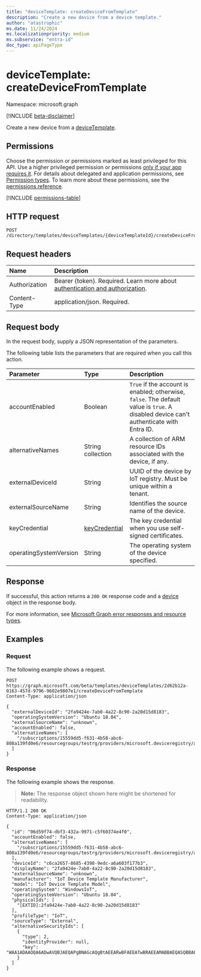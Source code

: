 ```yaml
---
title: "deviceTemplate: createDeviceFromTemplate"
description: "Create a new device from a device template."
author: "atastrophic"
ms.date: 11/24/2024
ms.localizationpriority: medium
ms.subservice: "entra-id"
doc_type: apiPageType
---
```


# deviceTemplate: createDeviceFromTemplate

Namespace: microsoft.graph

[!INCLUDE [beta-disclaimer](../../includes/beta-disclaimer.md)]

Create a new device from a [deviceTemplate](../resources/devicetemplate.md).

## Permissions

Choose the permission or permissions marked as least privileged for this API. Use a higher privileged permission or permissions [only if your app requires it](/graph/permissions-overview#best-practices-for-using-microsoft-graph-permissions). For details about delegated and application permissions, see [Permission types](/graph/permissions-overview#permission-types). To learn more about these permissions, see the [permissions reference](/graph/permissions-reference).

<!-- {
  "blockType": "permissions",
  "name": "devicetemplate-createdevicefromtemplate-permissions"
}
-->
[!INCLUDE [permissions-table](../includes/permissions/devicetemplate-createdevicefromtemplate-permissions.md)]

## HTTP request

<!-- {
  "blockType": "ignored"
}
-->
``` http
POST /directory/templates/deviceTemplates/{deviceTemplateId}/createDeviceFromTemplate
```

## Request headers

|Name|Description|
|:---|:---|
|Authorization|Bearer {token}. Required. Learn more about [authentication and authorization](/graph/auth/auth-concepts).|
|Content-Type|application/json. Required.|

## Request body

In the request body, supply a JSON representation of the parameters.

The following table lists the parameters that are required when you call this action.

|Parameter|Type|Description|
|:---|:---|:---|
| accountEnabled       | Boolean                             | `True` if the account is enabled; otherwise, `false`. The default value is `true`. A disabled device can't authenticate with Entra ID. |
| alternativeNames     | String collection                   | A collection of ARM resource IDs associated with the device, if any. |
| externalDeviceId     | String                              | UUID of the device by IoT registry. Must be unique within a tenant. |
| externalSourceName   | String                              | Identifies the source name of the device. |
| keyCredential        | [keyCredential](../resources/keycredential.md) | The key credential when you use self-signed certificates. |
| operatingSystemVersion | String                              | The operating system of the device specified. |

## Response

If successful, this action returns a `200 OK` response code and a [device](../resources/device.md) object in the response body.

For more information, see [Microsoft Graph error responses and resource types](/graph/errors).

## Examples

### Request

The following example shows a request.
<!-- {
  "blockType": "request",
  "name": "devicetemplatethis.createdevicefromtemplate"
}
-->
``` http
POST https://graph.microsoft.com/beta/templates/deviceTemplates/2d62b12a-0163-457d-9796-9602e9807e1/createDeviceFromTemplate
Content-Type: application/json

{
  "externalDeviceId": "2fa9424e-7ab0-4a22-8c90-2a20d15d8183",
  "operatingSystemVersion": "Ubuntu 18.04",
  "externalSourceName": "unknown",
  "accountEnabled": false,
  "alternativeNames": [
    "/subscriptions/15559dd5-f631-4b58-abc6-808a139fd0e6/resourcegroups/testrg/providers/microsoft.deviceregistry/assets/asset1"
  ]
}
```

### Response

The following example shows the response.
>**Note:** The response object shown here might be shortened for readability.
<!-- {
  "blockType": "response",
  "truncated": true,
  "@odata.type": "microsoft.graph.device"
}
-->
``` http
HTTP/1.1 200 OK
Content-Type: application/json

{
  "id": "06d59f74-dbf3-432a-9971-c5f60374e4f0",
  "accountEnabled": false,
  "alternativeNames": [
    "/subscriptions/15559dd5-f631-4b58-abc6-808a139fd0e6/resourcegroups/testrg/providers/microsoft.deviceregistry/assets/asset1"
  ],
  "deviceId": "c6ca2657-8685-4398-9edc-a6a603f177b3",
  "displayName": "2fa9424e-7ab0-4a22-8c90-2a20d15d8183",
  "externalSourceName": "unknown",
  "manufacturer": "IoT Device Template Manufacturer",
  "model": "IoT Device Template Model",
  "operatingSystem": "WindowsIoT",
  "operatingSystemVersion": "Ubuntu 18.04",
  "physicalIds": [
    "[EXTID]:2fa9424e-7ab0-4a22-8c90-2a20d15d8183"
  ],
  "profileType": "IoT",
  "sourceType": "External",
  "alternativeSecurityIds": [
    {
      "type": 2,
      "identityProvider": null,
      "key": "WAA1ADAAOQA6ADwAVQBJAEQAPgBNAGcAQgBtAEEARwBFAEEATwBRAEEAMABBAEQASQBBAE4AQQBCAGwAQQBDADAAQQBOAHcAQgBoAEEARwBJAEEATQBBAEEAdABBAEQAUQBBAFkAUQBBAHkAQQBEAEkAQQBMAFEAQQA0AEEARwBNAEEATwBRAEEAdwBBAEMAMABBAE0AZwBCAGgAQQBEAEkAQQBNAEEAQgBrAEEARABFAEEATgBRAEIAawBBAEQAZwBBAE0AUQBBADQAQQBEAE0AQQA="
    }
  ]
}
```
